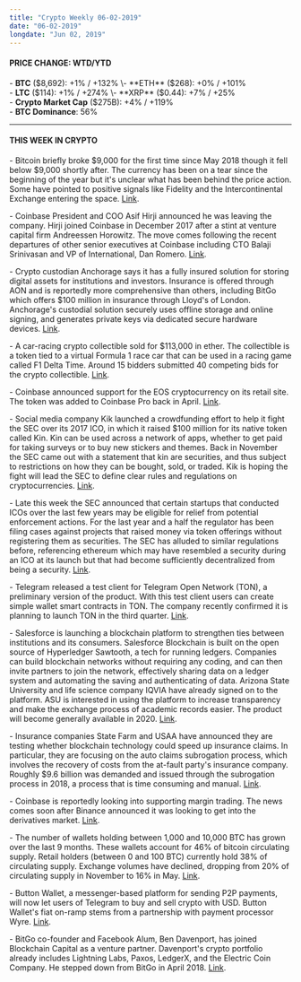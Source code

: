 ```yaml
---
title: "Crypto Weekly 06-02-2019"
date: "06-02-2019"
longdate: "Jun 02, 2019"
---
```


#### **PRICE CHANGE: WTD/YTD**

\- **BTC** ($8,692): +1% / +132%  
\- **ETH** ($268): +0% / +101%  
\- **LTC** ($114): +1% / +274%  
\- **XRP** ($0.44): +7% / +25%  
\- **Crypto Market Cap** ($275B): +4% / +119%  
\- **BTC Dominance**: 56%



---

#### **THIS WEEK IN CRYPTO**

\- Bitcoin briefly broke $9,000 for the first time since May 2018 though it fell below $9,000 shortly after. The currency has been on a tear since the beginning of the year but it's unclear what has been behind the price action. Some have pointed to positive signals like Fidelity and the Intercontinental Exchange entering the space. [Link](https://www.theblockcrypto.com/tiny/bitcoin-price-has-surged-over-9000-and-options-trading-suggest-it-could-cross-10000/).   
  
\- Coinbase President and COO Asif Hirji announced he was leaving the company. Hirji joined Coinbase in December 2017 after a stint at venture capital firm Andreessen Horowitz. The move comes following the recent departures of other senior executives at Coinbase including CTO Balaji Srinivasan and VP of International, Dan Romero. [Link](https://www.bloomberg.com/news/articles/2019-05-31/coinbase-says-chief-operating-officer-has-left-crypto-exchange).    
  
\- Crypto custodian Anchorage says it has a fully insured solution for storing digital assets for institutions and investors. Insurance is offered through AON and is reportedly more comprehensive than others, including BitGo which offers $100 million in insurance through Lloyd's of London. Anchorage's custodial solution securely uses offline storage and online signing, and generates private keys via dedicated secure hardware devices. [Link](https://www.theblockcrypto.com/tiny/crypto-custodian-anchorage-says-it-is-offering-end-to-end-insurance-coverage-for-crypto-assets/).  
  
\- A car-racing crypto collectible sold for $113,000 in ether. The collectible is a token tied to a virtual Formula 1 race car that can be used in a racing game called F1 Delta Time. Around 15 bidders submitted 40 competing bids for the crypto collectible. [Link](https://www.coindesk.com/car-racing-crypto-collectable-sells-for-over-100000-in-eth).   
  
\- Coinbase announced support for the EOS cryptocurrency on its retail site. The token was added to Coinbase Pro back in April. [Link](https://blog.coinbase.com/eos-eos-is-now-available-on-coinbase-430ad4f643eb).   
  
\- Social media company Kik launched a crowdfunding effort to help it fight the SEC over its 2017 ICO, in which it raised $100 million for its native token called Kin. Kin can be used across a network of apps, whether to get paid for taking surveys or to buy new stickers and themes. Back in November the SEC came out with a statement that kin are securities, and thus subject to restrictions on how they can be bought, sold, or traded. Kik is hoping the fight will lead the SEC to define clear rules and regulations on cryptocurrencies. [Link](https://www.wired.com/story/cryptocurrency-firms-renew-push-break-free-sec-rules/).   
  
\- Late this week the SEC announced that certain startups that conducted ICOs over the last few years may be eligible for relief from potential enforcement actions. For the last year and a half the regulator has been filing cases against projects that raised money via token offerings without registering them as securities. The SEC has alluded to similar regulations before, referencing ethereum which may have resembled a security during an ICO at its launch but that had become sufficiently decentralized from being a security. [Link](https://www.coindesk.com/secs-hinman-says-some-icos-may-be-eligible-for-no-action-relief).   
  
\- Telegram released a test client for Telegram Open Network (TON), a preliminary version of the product. With this test client users can create simple wallet smart contracts in TON. The company recently confirmed it is planning to launch TON in the third quarter. [Link](https://www.theblockcrypto.com/tiny/telegram-releases-lite-client-for-its-ton-blockchain-test-network/).   
  
\- Salesforce is launching a blockchain platform to strengthen ties between institutions and its consumers. Salesforce Blockchain is built on the open source of Hyperledger Sawtooth, a tech for running ledgers. Companies can build blockchain networks without requiring any coding, and can then invite partners to join the network, effectively sharing data on a ledger system and automating the saving and authenticating of data. Arizona State University and life science company IQVIA have already signed on to the platform. ASU is interested in using the platform to increase transparency and make the exchange process of academic records easier. The product will become generally available in 2020. [Link](https://www.salesforce.com/blog/2019/05/build-blockchain-platform-apps-customers.html).   
  
\- Insurance companies State Farm and USAA have announced they are testing whether blockchain technology could speed up insurance claims. In particular, they are focusing on the auto claims subrogation process, which involves the recovery of costs from the at-fault party's insurance company. Roughly $9.6 billion was demanded and issued through the subrogation process in 2018, a process that is time consuming and manual. [Link](https://www.theblockcrypto.com/tiny/insurers-state-farm-and-usaa-to-test-a-blockchain-solution-to-speed-up-insurance-claims/).   
  
\- Coinbase is reportedly looking into supporting margin trading. The news comes soon after Binance announced it was looking to get into the derivatives market. [Link](https://www.theblockcrypto.com/2019/05/29/emilie-choi-coinbase/).   
  
\- The number of wallets holding between 1,000 and 10,000 BTC has grown over the last 9 months. These wallets account for 46% of bitcoin circulating supply. Retail holders (between 0 and 100 BTC) currently hold 38% of circulating supply. Exchange volumes have declined, dropping from 20% of circulating supply in November to 16% in May. [Link](https://diar.co/volume-3-issue-16/).   
  
\- Button Wallet, a messenger-based platform for sending P2P payments, will now let users of Telegram to buy and sell crypto with USD. Button Wallet's fiat on-ramp stems from a partnership with payment processor Wyre. [Link](https://www.coindesk.com/telegram-based-crypto-wallet-app-now-allows-fiat-purchases).   
  
\- BitGo co-founder and Facebook Alum, Ben Davenport, has joined Blockchain Capital as a venture partner. Davenport's crypto portfolio already includes Lightning Labs, Paxos, LedgerX, and the Electric Coin Company. He stepped down from BitGo in April 2018. [Link](https://www.coindesk.com/bitgo-co-founder-and-facebook-alum-joins-blockchain-capital).